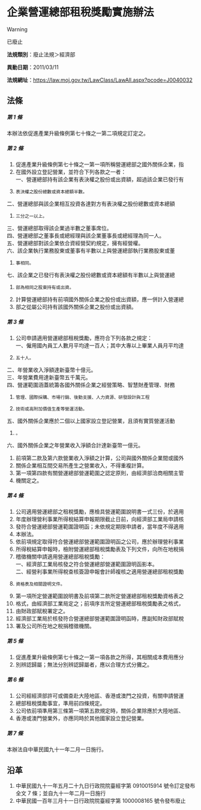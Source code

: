 # 企業營運總部租稅獎勵實施辦法


> [!WARNING]
> 已廢止


**法規類別**：廢止法規＞經濟部

**異動日期**：2011/03/11  

**法規網址**：https://law.moj.gov.tw/LawClass/LawAll.aspx?pcode=J0040032



## 法條
##### 第 1 條
本辦法依促進產業升級條例第七十條之一第二項規定訂定之。

##### 第 2 條
1. 促進產業升級條例第七十條之一第一項所稱營運總部之國外關係企業，指
1. 在國外設立登記營業，並符合下列各款之一者：  
一、營運總部持有該企業有表決權之股份或出資額，超過該企業已發行有
1.     表決權之股份總數或資本總額半數。  
二、營運總部與該企業相互投資各達對方有表決權之股份總數或資本總額
1.     三分之一以上。  
三、營運總部取得該企業過半數之董事席位。  
四、營運總部之董事長或總經理與該企業董事長或總經理為同一人。  
五、營運總部對該企業依合資經營契約規定，擁有經營權。  
六、該企業執行業務股東或董事有半數以上與營運總部執行業務股東或董
1.     事相同。  
七、該企業之已發行有表決權之股份總數或資本總額有半數以上與營運總
1.     部為相同之股東持有或出資。
1. 計算營運總部持有前項國外關係企業之股份或出資額，應一併計入營運總
1. 部之從屬公司持有該國外關係企業之股份或出資額。

##### 第 3 條
1. 公司申請適用營運總部租稅獎勵，應符合下列各款之規定：  
一、僱用國內員工人數月平均達一百人；其中大專以上畢業人員月平均達
1.     五十人。  
二、年營業收入淨額達新臺幣十億元。  
三、年營業費用達新臺幣五千萬元。  
四、營運範圍涵蓋統籌各國外關係企業之經營策略、智慧財產管理、財務
1.     管理、國際採購、市場行銷、後勤支援、人力資源、研發設計與工程
1.     技術或高附加價值生產等營運活動。  
五、國外關係企業應於二個以上國家設立登記營業，且須有實質營運活動
1.     。  
六、國外關係企業之年營業收入淨額合計達新臺幣一億元。
1. 前項第二款及第六款營業收入淨額之計算，公司與國外關係企業間或國外
1. 關係企業相互間交易所產生之營業收入，不得重複計算。
1. 第一項第四款有關營運總部營運範圍之認定原則，由經濟部洽商相關主管
1. 機關定之。

##### 第 4 條
1. 公司適用營運總部之租稅獎勵，應檢具營運範圍說明書一式三份，於適用
1. 年度辦理營利事業所得稅結算申報期限截止日前，向經濟部工業局申請核
1. 發符合營運總部營運範圍證明函；未依規定期限申請者，當年度不得適用
1. 本辦法。
1. 依前項規定取得符合營運總部營運範圍證明函之公司，應於辦理營利事業
1. 所得稅結算申報時，檢附營運總部租稅獎勵表及下列文件，向所在地稅捐
1. 稽徵機關申請適用營運總部租稅獎勵：  
一、經濟部工業局核發之符合營運總部營運範圍證明函影本。  
二、經營利事業所得稅查核簽證申報會計師複核之適用營運總部租稅獎勵
1.     資格表及相關證明文件。
1. 第一項所定營運範圍說明書及前項第二款所定營運總部租稅獎勵資格表之
1. 格式，由經濟部工業局定之；前項序言所定營運總部租稅獎勵表之格式，
1. 由財政部賦稅署定之。
1. 經濟部工業局於核發符合營運總部營運範圍證明函時，應副知財政部賦稅
1. 署及公司所在地之稅捐稽徵機關。

##### 第 5 條
1. 促進產業升級條例第七十條之一第一項各款之所得，其相關成本費用應分
1. 別辨認歸屬；無法分別辨認歸屬者，應以合理方式分攤之。

##### 第 6 條
1. 公司經經濟部許可或備查赴大陸地區、香港或澳門之投資，有關申請營運
1. 總部租稅獎勵事宜，準用前四條規定。
1. 公司依前項準用第三條第一項第五款規定時，關係企業除應於大陸地區、
1. 香港或澳門營業外，亦應同時於其他國家設立登記營業。

##### 第 7 條
本辦法自中華民國九十一年二月一日施行。

## 沿革
1. 中華民國九十一年五月二十九日行政院院臺經字第 0910015914 號令訂定發布全文 7  條；並自九十一年二月一日施行
1. 中華民國一百年三月十一日行政院院臺經字第 1000008165 號令發布廢止
